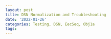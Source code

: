 ```yaml
---
layout: post
title: DSN Normalization and Troubleshooting
date: '2022-01-26'
categories: Testing, DSN, EecSeq, Obj1a
tags: 
---
```

